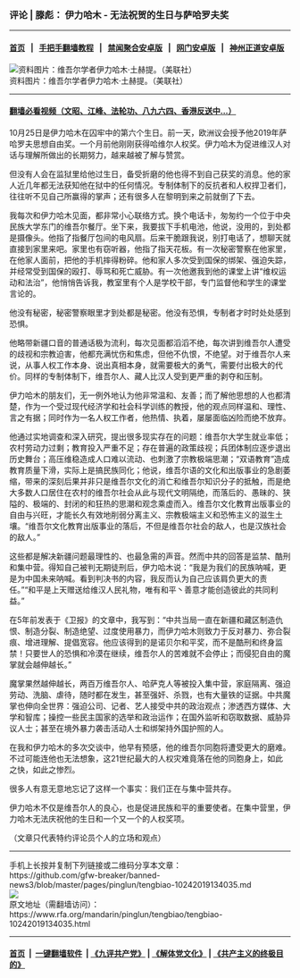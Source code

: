 ### 评论 | 滕彪： 伊力哈木 - 无法祝贺的生日与萨哈罗夫奖
------------------------

#### [首页](https://github.com/gfw-breaker/banned-news3/blob/master/README.md) &nbsp;&nbsp;|&nbsp;&nbsp; [手把手翻墙教程](https://github.com/gfw-breaker/guides/wiki) &nbsp;&nbsp;|&nbsp;&nbsp; [禁闻聚合安卓版](https://github.com/gfw-breaker/bn-android) &nbsp;&nbsp;|&nbsp;&nbsp; [网门安卓版](https://github.com/oGate2/oGate) &nbsp;&nbsp;|&nbsp;&nbsp; [神州正道安卓版](https://github.com/SzzdOgate/update) 



<div id="headerimg">
 <img alt="资料图片：维吾尔学者伊力哈木‧土赫提。（美联社）" src="https://www.rfa.org/mandarin/pinglun/tengbiao/tengbiao-10242019134035.html/AP-4D6D-8934-EB8703FAA8C.jpg/@@images/098b3a79-e2d0-4642-adc3-aacc96725efb.jpeg" title="资料图片：维吾尔学者伊力哈木‧土赫提。（美联社）"/>
 <div id="headerimgcontents">
  <div id="headerimgcaption">
   <span>
    资料图片：维吾尔学者伊力哈木‧土赫提。（美联社）
   </span>
   <!-- zoomattribute -->
  </div>
  <!-- headerimgcaption -->
 </div>
 <!-- headerimagecontents -->
</div>

<hr/>


#### [翻墙必看视频（文昭、江峰、法轮功、八九六四、香港反送中...）](https://github.com/gfw-breaker/banned-news3/blob/master/pages/links.md)

<div id="storytext">
 <div>
  <div class="slot_header">
  </div>
 </div>
 <p>
 </p>
 <p>
  10月25日是伊力哈木在囚牢中的第六个生日。前一天，欧洲议会授予他2019年萨哈罗夫思想自由奖。一个月前他刚刚获得哈维尔人权奖。伊力哈木为促进维汉人对话与理解所做出的长期努力，越来越被了解与赞赏。
 </p>
 <p>
  但没有人会在监狱里给他过生日，备受折磨的他也得不到自己获奖的消息。他的家人近几年都无法获知他在狱中的任何情况。专制体制下的反抗者和人权捍卫者们，往往听不见自己所赢得的掌声；还有很多人在黎明到来之前就倒了下去。
 </p>
 <p>
  我每次和伊力哈木见面，都非常小心联络方式。换个电话卡，匆匆约一个位于中央民族大学东门的维吾尔餐厅。坐下来，我要拔下手机电池，他说，没用的，到处都是摄像头。他指了指餐厅包间的电风扇。后来干脆跟我说，别打电话了，想聊天就直接到家里来吧。家里也有窃听器，他指了指天花板。有一次秘密警察在他家里，在他家人面前，把他的手机摔得粉碎。他和家人多次受到国保的绑架、强迫失踪，并经常受到国保的殴打、辱骂和死亡威胁。有一次他邀我到他的课堂上讲“维权运动和法治”，他悄悄告诉我，教室里有个人是学校干部，专门监督他和学生的课堂言论的。
 </p>
 <p>
  他没有秘密，秘密警察眼里才到处都是秘密。他没有恐惧，专制者才时时处处感到恐惧。
 </p>
 <p>
  他略带新疆口音的普通话极为流利，每次见面都滔滔不绝，每次讲到维吾尔人遭受的歧视和宗教迫害，他都充满忧伤和焦虑，但他不仇恨，不绝望。对于维吾尔人来说，从事人权工作本身、说出真相本身，就需要极大的勇气，需要付出极大的代价。同样的专制体制下，维吾尔人、藏人比汉人受到更严重的剥夺和压制。
 </p>
 <p>
 </p>
 <p>
  伊力哈木的朋友们，无一例外地认为他非常温和、友善；而了解他思想的人也都清楚，作为一个受过现代经济学和社会科学训练的教授，他的观点同样温和、理性、言之有据；同时作为一名人权工作者，他热情、执着，屡屡面临凶险而绝不放弃。
 </p>
 <p>
  他通过实地调查和深入研究，提出很多现实存在的问题：维吾尔大学生就业率低；农村劳动力过剩；教育投入严重不足；存在普遍的政策歧视；兵团体制应逐步退出历史舞台；高压维稳造成人口难以流动、也刺激了宗教极端思潮；“双语教育”造成教育质量下滑，实际上是搞民族同化；他说，维吾尔语的文化和出版事业的急剧萎缩，带来的深刻后果并非只是维吾尔文化的消亡和维吾尔知识分子的抵触，而是绝大多数人口居住在农村的维吾尔社会从此与现代文明隔绝，而落后的、愚昧的、狭隘的、极端的、封闭的和狂热的思潮和观念乘虚而入。维吾尔文化教育出版事业的自由与兴旺，才能长久有效地削弱分离主义、宗教极端主义和恐怖主义的滋生土壤。“维吾尔文化教育出版事业的落后，不但是维吾尔社会的敌人，也是汉族社会的敌人。”
 </p>
 <p>
  这些都是解决新疆问题最理性的、也最急需的声音。然而中共的回答是监禁、酷刑和集中营。得知自己被判无期徒刑后，伊力哈木说：“我是为我们的民族呐喊，更是为中国未来呐喊。看到判决书的内容，我反而认为自己应该肩负更大的责任。”“和平是上天赠送给维汉人民礼物，唯有和平丶善意才能创造彼此的共同利益。”
 </p>
 <p>
 </p>
 <p>
  在5年前发表于《卫报》的文章中，我写到：“中共当局一直在新疆和藏区制造仇恨、制造分裂、制造绝望、过度使用暴力，而伊力哈木则致力于反对暴力、弥合裂痕、增进理解、提倡宽容。他应该得到的是诺贝尔和平奖，而不是酷刑和终身监禁！只要世人的恐惧和冷漠在继续，维吾尔人的苦难就不会停止；而侵犯自由的魔掌就会越伸越长。”
 </p>
 <p>
  魔掌果然越伸越长，两百万维吾尔人、哈萨克人等被投入集中营，家庭隔离、强迫劳动、洗脑、虐待，随时都在发生，甚至强奸、杀戮，也有大量铁的证据。中共魔掌也伸向全世界：强迫公司、记者、艺人接受中共的政治观点；渗透西方媒体、大学和智库；操控一些民主国家的选举和政治运作；在国外监听和窃取数据、威胁异议人士；甚至在境外暴力袭击活动人士和绑架持外国护照的人。
 </p>
 <p>
  在我和伊力哈木的多次交谈中，他早有预感，他的维吾尔同胞将遭受更大的磨难。不过可能连他也无法想象，这21世纪最大的人权灾难竟落在他的同胞身上，如此之快，如此之惨烈。
 </p>
 <p>
  很多人有意无意地忘记了这样一个事实：我们正在与集中营共存。
 </p>
 <p>
  伊力哈木不仅是维吾尔人的良心，也是促进民族和平的重要使者。在集中营里，伊力哈木无法庆祝他的生日和一个又一个的人权奖项。
 </p>
 <p align="left">
 </p>
 <p align="left">
  （文章只代表特约评论员个人的立场和观点）
 </p>
</div>

<hr/>
手机上长按并复制下列链接或二维码分享本文章：<br/>
https://github.com/gfw-breaker/banned-news3/blob/master/pages/pinglun/tengbiao-10242019134035.md <br/>
<a href='https://github.com/gfw-breaker/banned-news3/blob/master/pages/pinglun/tengbiao-10242019134035.md'><img src='https://github.com/gfw-breaker/banned-news3/blob/master/pages/pinglun/tengbiao-10242019134035.md.png'/></a> <br/>
原文地址（需翻墙访问）：https://www.rfa.org/mandarin/pinglun/tengbiao/tengbiao-10242019134035.html


------------------------
#### [首页](https://github.com/gfw-breaker/banned-news3/blob/master/README.md) &nbsp;|&nbsp; [一键翻墙软件](https://github.com/gfw-breaker/nogfw/blob/master/README.md) &nbsp;| [《九评共产党》](https://github.com/gfw-breaker/9ping.md/blob/master/README.md#九评之一评共产党是什么) | [《解体党文化》](https://github.com/gfw-breaker/jtdwh.md/blob/master/README.md) | [《共产主义的终极目的》](https://github.com/gfw-breaker/gczydzjmd.md/blob/master/README.md)


<img src='http://gfw-breaker.win/banned-news3/pages/pinglun/tengbiao-10242019134035.md' width='0px' height='0px'/>